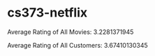 cs373-netflix
=============

Average Rating of All Movies:       3.2281371945

Average Rating of All Customers:    3.67410130345